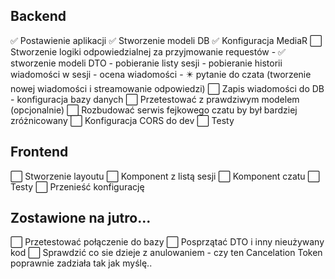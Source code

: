 ## Backend

✅ Postawienie aplikacji
✅ Stworzenie modeli DB
✅ Konfiguracja MediaR
⬜️ Stworzenie logiki odpowiedzialnej za przyjmowanie requestów
	- ✅ stworzenie modeli DTO
	- pobieranie listy sesji
	- pobieranie historii wiadomości w sesji
	- ocena wiadomości
	- ✴️ pytanie do czata (tworzenie nowej wiadomości i streamowanie odpowiedzi)
⬜️ Zapis wiadomości do DB
	- konfiguracja bazy danych
⬜️ Przetestować z prawdziwym modelem (opcjonalnie)
⬜️ Rozbudować serwis fejkowego czatu by był bardziej zróżnicowany
⬜️ Konfiguracja CORS do dev
⬜️ Testy


## Frontend
⬜️ Stworzenie layoutu
⬜️ Komponent z listą sesji
⬜️ Komponent czatu
⬜️ Testy
⬜️ Przenieść konfigurację


## Zostawione na jutro... 
⬜️ Przetestować połączenie do bazy
⬜️ Posprzątać DTO i inny nieużywany kod
⬜️ Sprawdzić co sie dzieje z anulowaniem - czy ten Cancelation Token poprawnie zadziała tak jak myślę.. 
